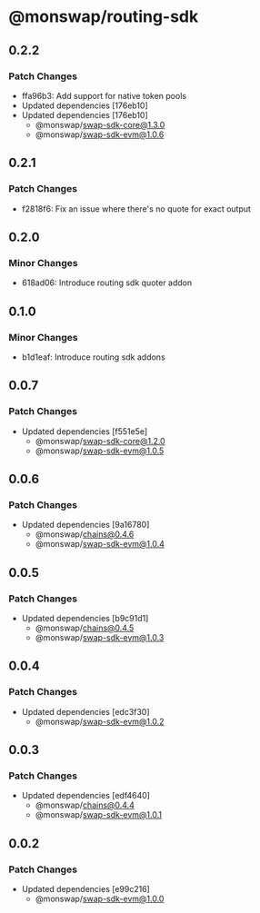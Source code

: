 # @monswap/routing-sdk

## 0.2.2

### Patch Changes

- ffa96b3: Add support for native token pools
- Updated dependencies [176eb10]
- Updated dependencies [176eb10]
  - @monswap/swap-sdk-core@1.3.0
  - @monswap/swap-sdk-evm@1.0.6

## 0.2.1

### Patch Changes

- f2818f6: Fix an issue where there's no quote for exact output

## 0.2.0

### Minor Changes

- 618ad06: Introduce routing sdk quoter addon

## 0.1.0

### Minor Changes

- b1d1eaf: Introduce routing sdk addons

## 0.0.7

### Patch Changes

- Updated dependencies [f551e5e]
  - @monswap/swap-sdk-core@1.2.0
  - @monswap/swap-sdk-evm@1.0.5

## 0.0.6

### Patch Changes

- Updated dependencies [9a16780]
  - @monswap/chains@0.4.6
  - @monswap/swap-sdk-evm@1.0.4

## 0.0.5

### Patch Changes

- Updated dependencies [b9c91d1]
  - @monswap/chains@0.4.5
  - @monswap/swap-sdk-evm@1.0.3

## 0.0.4

### Patch Changes

- Updated dependencies [edc3f30]
  - @monswap/swap-sdk-evm@1.0.2

## 0.0.3

### Patch Changes

- Updated dependencies [edf4640]
  - @monswap/chains@0.4.4
  - @monswap/swap-sdk-evm@1.0.1

## 0.0.2

### Patch Changes

- Updated dependencies [e99c216]
  - @monswap/swap-sdk-evm@1.0.0
